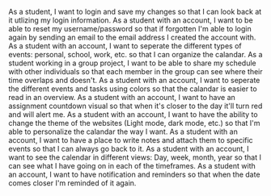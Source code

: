 As a student, I want to login and save my changes so that I can look back at it utlizing my login information.
As a student with an account, I want to be able to reset my username/password so that if forgotten I'm able to login again by sending an email to the email address I created the account with.
As a student with an account, I want to seperate the different types of events: personal, school, work, etc. so that I can organize the calandar.
As a student working in a group project, I want to be able to share my schedule with other individuals so that each member in the group can see where their time overlaps and doesn't.
As a student with an account, I want to seperate the different events and tasks using colors so that the calandar is easier to read in an overview.
As a student with an account, I want to have an assignment countdown visual so that when it's closer to the day it'll turn red and will alert me.
As a student with an account, I want to have the ability to change the theme of the websites (Light mode, dark mode, etc.) so that I'm able to personalize the calandar the way I want.
As a student with an account, I want to have a place to write notes and attach them to specific events so that I can always go back to it.
As a student with an account, I want to see the calendar in different views: Day, week, month, year so that I can see what I have going on in each of the timeframes.
As a student with an account, I want to have notification and reminders so that when the date comes closer I'm reminded of it again.
